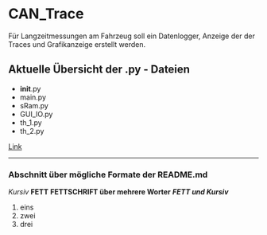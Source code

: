 # CAN_Trace

Für Langzeitmessungen am Fahrzeug soll ein Datenlogger, Anzeige der der Traces und Grafikanzeige erstellt werden.


## Aktuelle Übersicht der .py - Dateien

- __init__.py
- main.py
- sRam.py
- GUI_IO.py
- th_1.py
- th_2.py

[Link](https://www.akka-technologies.com/?lang=de)


-----------------------------------------------
### Abschnitt über mögliche Formate der README.md

*Kursiv*  **FETT**  __FETTSCHRIFT  über mehrere Worter__  ***FETT  und  Kursiv***

1. eins
2. zwei
3. drei

